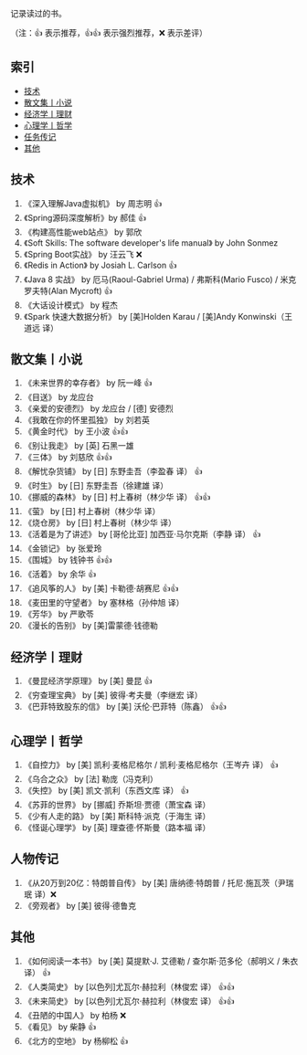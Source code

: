 记录读过的书。

（注：:+1: 表示推荐，:+1::+1: 表示强烈推荐，:x: 表示差评）

## 索引

- [技术](#技术)
- [散文集丨小说](#散文集丨小说)
- [经济学丨理财](#经济学丨理财)
- [心理学丨哲学](#心理学丨哲学)
- [任务传记](#人物传记)
- [其他](#其他)

## 技术

1. 《深入理解Java虚拟机》 by 周志明 :+1:
1. 《Spring源码深度解析》by 郝佳 :+1:
1. 《构建高性能web站点》 by 郭欣
1. 《Soft Skills: The software developer's life manual》 by John Sonmez
1. 《Spring Boot实战》 by 汪云飞 :x:
1. 《Redis in Action》 by Josiah L. Carlson :+1:
1. 《Java 8 实战》 by 厄马(Raoul-Gabriel Urma) / 弗斯科(Mario Fusco) / 米克罗夫特(Alan Mycroft) :+1:
1. 《大话设计模式》 by 程杰
1. 《Spark 快速大数据分析》 by [美]Holden Karau / [美]Andy Konwinski（王道远 译）


## 散文集丨小说


1. 《未来世界的幸存者》 by 阮一峰 :+1:
1. 《目送》 by 龙应台
1. 《亲爱的安德烈》 by 龙应台 / [德] 安德烈
1. 《我敢在你的怀里孤独》 by 刘若英
1. 《黄金时代》 by 王小波 :+1::+1:
1. 《别让我走》 by [英] 石黑一雄
1. 《三体》 by 刘慈欣 :+1::+1:
1. 《解忧杂货铺》 by [日] 东野圭吾（李盈春  译） :+1:
1. 《时生》 by [日] 东野圭吾（徐建雄 译）
1. 《挪威的森林》 by [日] 村上春树（林少华 译） :+1::+1:
1. 《萤》 by [日] 村上春树（林少华 译）
1. 《烧仓房》 by [日] 村上春树（林少华 译）
1. 《活着是为了讲述》 by [哥伦比亚] 加西亚·马尔克斯（李静 译） :+1:
1. 《金锁记》 by 张爱玲
1. 《围城》 by 钱钟书 :+1::+1:
1. 《活着》 by 余华 :+1:
1. 《追风筝的人》 by [美] 卡勒德·胡赛尼 :+1::+1:
1. 《麦田里的守望者》 by 塞林格（孙仲旭 译）
1. 《芳华》 by 严歌苓
1. 《漫长的告别》 by [美]雷蒙德·钱德勒


## 经济学丨理财

1. 《曼昆经济学原理》 by [美] 曼昆 :+1:
1. 《穷查理宝典》 by [美] 彼得·考夫曼（李继宏 译）
1. 《巴菲特致股东的信》 by  [美] 沃伦·巴菲特（陈鑫） :+1::+1:


## 心理学丨哲学

1. 《自控力》 by [美] 凯利·麦格尼格尔 / 凯利·麦格尼格尔（王岑卉 译） :+1:
1. 《乌合之众》 by [法] 勒庞（冯克利）
1. 《失控》 by [美] 凯文·凯利（东西文库 译） :+1:
1. 《苏菲的世界》 by [挪威] 乔斯坦·贾德（萧宝森 译）
1. 《少有人走的路》 by [美] 斯科特·派克（于海生 译）
1. 《怪诞心理学》 by [英] 理查德·怀斯曼（路本福 译）

## 人物传记
1. 《从20万到20亿：特朗普自传》 by [美] 唐纳德·特朗普 / 托尼·施瓦茨（尹瑞珉 译）:x:
1. 《旁观者》 by [美] 彼得·德鲁克

## 其他

1. 《如何阅读一本书》 by [美] 莫提默·J. 艾德勒 / 查尔斯·范多伦（郝明义 / 朱衣 译） :+1:
1. 《人类简史》 by [以色列]尤瓦尔·赫拉利（林俊宏 译） :+1::+1:
1. 《未来简史》 by [以色列]尤瓦尔·赫拉利（林俊宏 译） :+1::+1:
1. 《丑陋的中国人》 by 柏杨 :x:
1. 《看见》 by 柴静 :+1:
1. 《北方的空地》 by 杨柳松 :+1:
